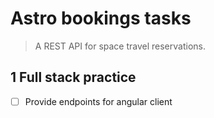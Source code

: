 # Astro bookings tasks

> A REST API for space travel reservations.

## 1 Full stack practice

- [ ] Provide endpoints for angular client
